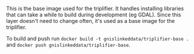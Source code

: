 This is the base image used for the triplifier. It handles installing libraries that can take a while to build during development (eg GDAL). Since this layer doesn't need to change often, it's used as a base image for the triplifier.

To build and push run `docker build -t gnislinkeddata/triplifier-base .` and `docker push gnislinkeddata/triplifier-base`.
